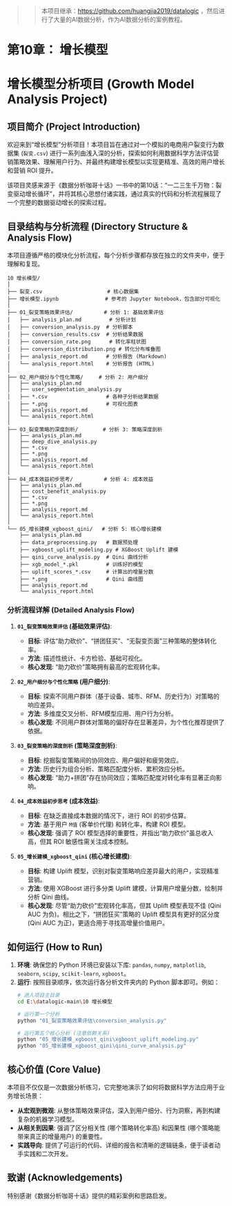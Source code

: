 
>> 本项目继承：https://github.com/huangjia2019/datalogic ，然后进行了大量的AI数据分析，作为AI数据分析的案例教程。

# 第10章：  增长模型
# 增长模型分析项目 (Growth Model Analysis Project)

## 项目简介 (Project Introduction)

欢迎来到“增长模型”分析项目！本项目旨在通过对一个模拟的电商用户裂变行为数据集 (`裂变.csv`) 进行一系列由浅入深的分析，探索如何利用数据科学方法评估营销策略效果、理解用户行为、并最终构建增长模型以实现更精准、高效的用户增长和营销 ROI 提升。

该项目灵感来源于《数据分析咖哥十话》一书中的第10话：“一二三生千万物：裂变驱动增长循环”，并将其核心思想付诸实践，通过真实的代码和分析流程展现了一个完整的数据驱动增长的探索过程。

## 目录结构与分析流程 (Directory Structure & Analysis Flow)

本项目遵循严格的模块化分析流程，每个分析步骤都存放在独立的文件夹中，便于理解和复现。

```
10 增长模型/
│
├── 裂变.csv                     # 核心数据集
├── 增长模型.ipynb               # 参考的 Jupyter Notebook，包含部分可视化
│
├── 01_裂变策略效果评估/          # 分析 1: 基础效果评估
│   ├── analysis_plan.md         # 分析计划
│   ├── conversion_analysis.py  # 分析脚本
│   ├── conversion_results.csv  # 分析结果数据
│   ├── conversion_rate.png      # 转化率柱状图
│   ├── conversion_distribution.png # 转化分布堆叠图
│   ├── analysis_report.md      # 分析报告 (Markdown)
│   └── analysis_report.html    # 分析报告 (HTML)
│
├── 02_用户细分与个性化策略/     # 分析 2: 用户细分
│   ├── analysis_plan.md
│   ├── user_segmentation_analysis.py
│   ├── *.csv                   # 各种子分析结果数据
│   ├── *.png                   # 可视化图表
│   ├── analysis_report.md
│   └── analysis_report.html
│
├── 03_裂变策略的深度剖析/        # 分析 3: 策略深度剖析
│   ├── analysis_plan.md
│   ├── deep_dive_analysis.py
│   ├── *.csv
│   ├── *.png
│   ├── analysis_report.md
│   └── analysis_report.html
│
├── 04_成本效益初步思考/          # 分析 4: 成本效益
│   ├── analysis_plan.md
│   ├── cost_benefit_analysis.py
│   ├── *.csv
│   ├── *.png
│   ├── analysis_report.md
│   └── analysis_report.html
│
└── 05_增长建模_xgboost_qini/   # 分析 5: 核心增长建模
    ├── analysis_plan.md
    ├── data_preprocessing.py   # 数据预处理
    ├── xgboost_uplift_modeling.py # XGBoost Uplift 建模
    ├── qini_curve_analysis.py  # Qini 曲线分析
    ├── xgb_model_*.pkl         # 训练好的模型
    ├── uplift_scores_*.csv     # 计算出的增量分数
    ├── *.png                   # Qini 曲线图
    ├── analysis_report.md
    └── analysis_report.html
```

### 分析流程详解 (Detailed Analysis Flow)

1.  **`01_裂变策略效果评估` (基础效果评估)**:
    *   **目标**: 评估“助力砍价”、“拼团狂买”、“无裂变页面”三种策略的整体转化率。
    *   **方法**: 描述性统计、卡方检验、基础可视化。
    *   **核心发现**: “助力砍价”策略拥有最高的宏观转化率。

2.  **`02_用户细分与个性化策略` (用户细分)**:
    *   **目标**: 探索不同用户群体（基于设备、城市、RFM、历史行为）对策略的响应差异。
    *   **方法**: 多维度交叉分析、RFM模型应用、用户行为分析。
    *   **核心发现**: 不同用户群体对策略的偏好存在显著差异，为个性化推荐提供了依据。

3.  **`03_裂变策略的深度剖析` (策略深度剖析)**:
    *   **目标**: 挖掘裂变策略间的协同效应、用户偏好和疲劳效应。
    *   **方法**: 历史行为组合分析、策略匹配度分析、累积效应分析。
    *   **核心发现**: “助力+拼团”存在协同效应；策略匹配度对转化率有显著正向影响。

4.  **`04_成本效益初步思考` (成本效益)**:
    *   **目标**: 在缺乏直接成本数据的情况下，进行 ROI 的初步估算。
    *   **方法**: 基于用户 `M值` (客单价代理) 和转化率，构建 ROI 模型。
    *   **核心发现**: 强调了 ROI 模型选择的重要性，并指出“助力砍价”虽总收入高，但其 ROI 敏感性需关注成本控制。

5.  **`05_增长建模_xgboost_qini` (核心增长建模)**:
    *   **目标**: 构建 Uplift 模型，识别对裂变策略响应差异最大的用户，实现精准营销。
    *   **方法**: 使用 XGBoost 进行多分类 Uplift 建模，计算用户增量分数，绘制并分析 Qini 曲线。
    *   **核心发现**: 尽管“助力砍价”宏观转化率高，但其 Uplift 模型表现不佳 (Qini AUC 为负)。相比之下，“拼团狂买”策略的 Uplift 模型具有更好的区分度 (Qini AUC 为正)，更适合用于寻找高增量价值用户。

## 如何运行 (How to Run)

1.  **环境**: 确保您的 Python 环境已安装以下库: `pandas`, `numpy`, `matplotlib`, `seaborn`, `scipy`, `scikit-learn`, `xgboost`。
2.  **运行**: 按照目录顺序，依次运行各分析文件夹内的 Python 脚本即可。例如：
    ```bash
    # 进入项目主目录
    cd E:\datalogic-main\10 增长模型

    # 运行第一个分析
    python "01_裂变策略效果评估\conversion_analysis.py"

    # 运行第五个核心分析 (注意依赖关系)
    python "05_增长建模_xgboost_qini\xgboost_uplift_modeling.py"
    python "05_增长建模_xgboost_qini\qini_curve_analysis.py"
    ```

## 核心价值 (Core Value)

本项目不仅仅是一次数据分析练习，它完整地演示了如何将数据科学方法应用于业务增长场景：

*   **从宏观到微观**: 从整体策略效果评估，深入到用户细分、行为洞察，再到构建复杂的机器学习模型。
*   **从相关到因果**: 强调了区分相关性 (哪个策略转化率高) 和因果性 (哪个策略能带来真正的增量用户) 的重要性。
*   **实践导向**: 提供了可运行的代码、详细的报告和清晰的逻辑链条，便于读者动手实践和二次开发。

## 致谢 (Acknowledgements)

特别感谢《数据分析咖哥十话》提供的精彩案例和思路启发。
